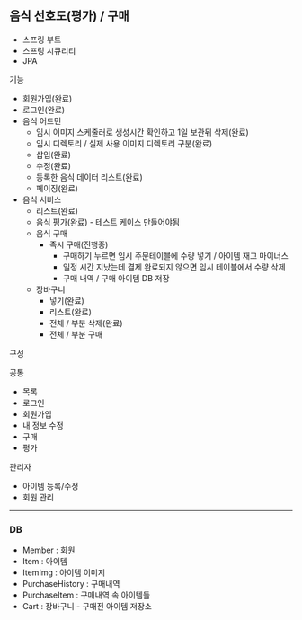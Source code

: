 ## 음식 선호도(평가) / 구매

- 스프링 부트
- 스프링 시큐리티
- JPA

기능
- 회원가입(완료)
- 로그인(완료)
- 음식 어드민
  - 임시 이미지 스케줄러로 생성시간 확인하고 1일 보관뒤 삭제(완료)
  - 임시 디렉토리 / 실제 사용 이미지 디렉토리 구분(완료)
  - 삽입(완료)
  - 수정(완료)
  - 등록한 음식 데이터 리스트(완료)
  - 페이징(완료)
- 음식 서비스
  - 리스트(완료)
  - 음식 평가(완료) - 테스트 케이스 만들어야됨
  - 음식 구매
    - 즉시 구매(진행중)
      - 구매하기 누르면 임시 주문테이블에 수량 넣기 / 아이템 재고 마이너스
      - 일정 시간 지났는데 결제 완료되지 않으면 임시 테이블에서 수량 삭제
      - 구매 내역 / 구매 아이템 DB 저장
  - 장바구니
    - 넣기(완료)
    - 리스트(완료)
    - 전체 / 부분 삭제(완료)
    - 전체 / 부분 구매

구성

공통
- 목록
- 로그인
- 회원가입
- 내 정보 수정
- 구매
- 평가

관리자
- 아이템 등록/수정
- 회원 관리
___
### DB
- Member : 회원
- Item : 아이템
- ItemImg : 아이템 이미지
- PurchaseHistory : 구매내역
- PurchaseItem : 구매내역 속 아이템들
- Cart : 장바구니 - 구매전 아이템 저장소